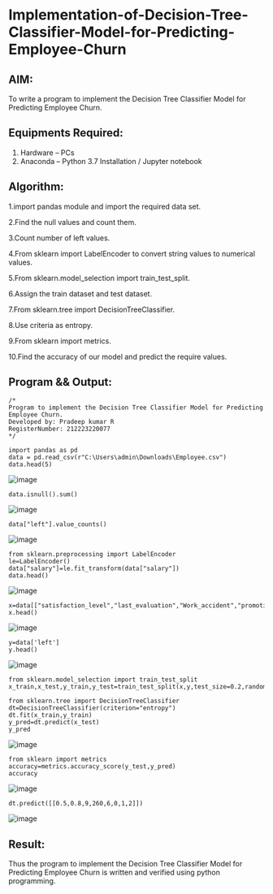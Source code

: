 # Implementation-of-Decision-Tree-Classifier-Model-for-Predicting-Employee-Churn

## AIM:
To write a program to implement the Decision Tree Classifier Model for Predicting Employee Churn.

## Equipments Required:
1. Hardware – PCs
2. Anaconda – Python 3.7 Installation / Jupyter notebook

## Algorithm:
1.import pandas module and import the required data set.

2.Find the null values and count them.

3.Count number of left values.

4.From sklearn import LabelEncoder to convert string values to numerical values.

5.From sklearn.model_selection import train_test_split.

6.Assign the train dataset and test dataset.

7.From sklearn.tree import DecisionTreeClassifier.

8.Use criteria as entropy.

9.From sklearn import metrics.

10.Find the accuracy of our model and predict the require values.

## Program && Output:
```
/*
Program to implement the Decision Tree Classifier Model for Predicting Employee Churn.
Developed by: Pradeep kumar R
RegisterNumber: 212223220077 
*/
```
~~~
import pandas as pd
data = pd.read_csv(r"C:\Users\admin\Downloads\Employee.csv")
data.head(5)
~~~
![image](https://github.com/user-attachments/assets/f4771960-9619-450b-bef3-88811974605b)
~~~
data.isnull().sum()
~~~
![image](https://github.com/user-attachments/assets/dbac44b4-56b4-4d12-aa3a-fef6fb5602e9)
~~~
data["left"].value_counts()
~~~
![image](https://github.com/user-attachments/assets/20c2bb89-c48c-4fba-a7d2-5a94cf3b1ab1)
~~~
from sklearn.preprocessing import LabelEncoder
le=LabelEncoder()
data["salary"]=le.fit_transform(data["salary"])
data.head()
~~~
![image](https://github.com/user-attachments/assets/6bb95f6d-f54b-4bb6-aaa7-48f3165c3513)
~~~
x=data[["satisfaction_level","last_evaluation","Work_accident","promotion_last_5years","number_project","average_montly_hours","time_spend_company","salary"]]
x.head()
~~~
![image](https://github.com/user-attachments/assets/92af734c-0bed-4ee7-b6c2-773508e451c6)
~~~
y=data['left']
y.head()
~~~
![image](https://github.com/user-attachments/assets/f1e864bc-a4a9-4092-99b9-3345e262ab35)
~~~
from sklearn.model_selection import train_test_split
x_train,x_test,y_train,y_test=train_test_split(x,y,test_size=0.2,random_state=100)

from sklearn.tree import DecisionTreeClassifier
dt=DecisionTreeClassifier(criterion="entropy")
dt.fit(x_train,y_train)
y_pred=dt.predict(x_test)
y_pred
~~~
![image](https://github.com/user-attachments/assets/db82a427-53ac-4588-820f-e4975d5b098a)
~~~
from sklearn import metrics
accuracy=metrics.accuracy_score(y_test,y_pred)
accuracy
~~~
![image](https://github.com/user-attachments/assets/1266b8f9-1a3c-4559-8038-3f72e69fe952)
~~~
dt.predict([[0.5,0.8,9,260,6,0,1,2]])
~~~
![image](https://github.com/user-attachments/assets/88d41067-0700-4ae9-8d38-5658528d0eb2)
## Result:
Thus the program to implement the  Decision Tree Classifier Model for Predicting Employee Churn is written and verified using python programming.
